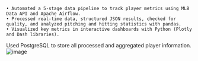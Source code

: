 	• Automated a 5-stage data pipeline to track player metrics using MLB Data API and Apache Airflow. 
	• Processed real-time data, structured JSON results, checked for quality, and analyzed pitching and hitting statistics with pandas. 
	• Visualized key metrics in interactive dashboards with Python (Plotly and Dash libraries).
Used PostgreSQL to store all processed and aggregated player information.![image](https://github.com/mgcruz024/airflow-mlb/assets/107597357/4a6026db-4264-490a-baf7-410f023ab598)
